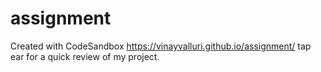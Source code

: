 # assignment
Created with CodeSandbox
 https://vinayvalluri.github.io/assignment/   tap ear for a quick review of my project.
